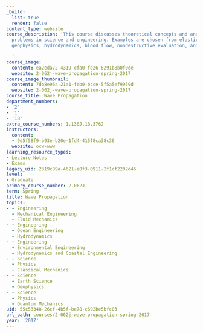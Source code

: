 ```yaml
---
_build:
  list: true
  render: false
content_type: website
course_description: 'This course discusses theoretical concepts and analysis of wave
  problems in science and engineering. Examples are chosen from elasticity, acoustics,
  geophysics, hydrodynamics, blood flow, nondestructive evaluation, and other applications.

  '
course_image:
  content: ea2eda72-4319-cfa0-fe26-6291b8b0f0de
  website: 2-062j-wave-propagation-spring-2017
course_image_thumbnail:
  content: 7db8e96a-21a1-feb0-bcce-5f5a5ef9939d
  website: 2-062j-wave-propagation-spring-2017
course_title: Wave Propagation
department_numbers:
- '2'
- '1'
- '18'
extra_course_numbers: 1.138J,18.376J
instructors:
  content:
  - 9d5f58f9-b93e-b20e-1fd4-415f8ca38c36
  website: ocw-www
learning_resource_types:
- Lecture Notes
- Exams
legacy_uid: 2319c89a-4621-e0f3-0911-2f1cf2202d46
level:
- Graduate
primary_course_number: 2.062J
term: Spring
title: Wave Propagation
topics:
- - Engineering
  - Mechanical Engineering
  - Fluid Mechanics
- - Engineering
  - Ocean Engineering
  - Hydrodynamics
- - Engineering
  - Environmental Engineering
  - Hydrodynamics and Coastal Engineering
- - Science
  - Physics
  - Classical Mechanics
- - Science
  - Earth Science
  - Geophysics
- - Science
  - Physics
  - Quantum Mechanics
uid: 55c53348-26cf-4b5f-be78-c692be5bfc03
url_path: courses/2-062j-wave-propagation-spring-2017
year: '2017'
---
```

